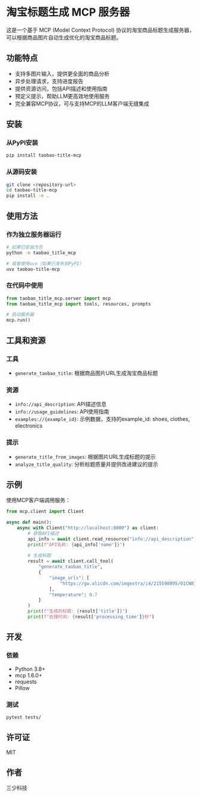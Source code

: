 # 淘宝标题生成 MCP 服务器

这是一个基于 MCP (Model Context Protocol) 协议的淘宝商品标题生成服务器，可以根据商品图片自动生成优化的淘宝商品标题。

## 功能特点

- 支持多图片输入，提供更全面的商品分析
- 异步处理请求，支持进度报告
- 提供资源访问，包括API描述和使用指南
- 预定义提示，帮助LLM更高效地使用服务
- 完全兼容MCP协议，可与支持MCP的LLM客户端无缝集成

## 安装

### 从PyPI安装

```bash
pip install taobao-title-mcp
```

### 从源码安装

```bash
git clone <repository-url>
cd taobao-title-mcp
pip install -e .
```

## 使用方法

### 作为独立服务器运行

```bash
# 如果已安装为包
python -m taobao_title_mcp

# 或者使用uvx（如果已发布到PyPI）
uvx taobao-title-mcp
```

### 在代码中使用

```python
from taobao_title_mcp.server import mcp
from taobao_title_mcp import tools, resources, prompts

# 启动服务器
mcp.run()
```

## 工具和资源

### 工具

- `generate_taobao_title`: 根据商品图片URL生成淘宝商品标题

### 资源

- `info://api_description`: API描述信息
- `info://usage_guidelines`: API使用指南
- `examples://{example_id}`: 示例数据，支持的example_id: shoes, clothes, electronics

### 提示

- `generate_title_from_images`: 根据图片URL生成标题的提示
- `analyze_title_quality`: 分析标题质量并提供改进建议的提示

## 示例

使用MCP客户端调用服务：

```python
from mcp.client import Client

async def main():
    async with Client("http://localhost:8000") as client:
        # 获取API描述
        api_info = await client.read_resource("info://api_description")
        print(f"API名称: {api_info['name']}")
        
        # 生成标题
        result = await client.call_tool(
            "generate_taobao_title",
            {
                "image_urls": [
                    "https://gw.alicdn.com/imgextra/i4/215590895/O1CN01wcB8AU1ITxVvVRZyZ_!!215590895.jpg"
                ],
                "temperature": 0.7
            }
        )
        print(f"生成的标题: {result['title']}")
        print(f"处理时间: {result['processing_time']}秒")
```

## 开发

### 依赖

- Python 3.8+
- mcp 1.6.0+
- requests
- Pillow

### 测试

```bash
pytest tests/
```

## 许可证

MIT

## 作者

三少科技 